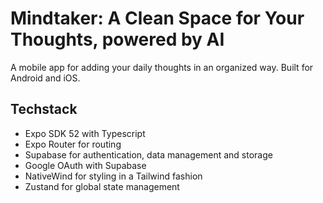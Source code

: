# Mindtaker: A Clean Space for Your Thoughts, powered by AI

A mobile app for adding your daily thoughts in an organized way. Built for Android and iOS.

## Techstack

- Expo SDK 52 with Typescript
- Expo Router for routing
- Supabase for authentication, data management and storage
- Google OAuth with Supabase
- NativeWind for styling in a Tailwind fashion
- Zustand for global state management
